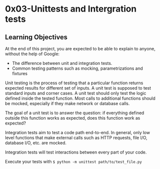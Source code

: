 # 0x03-Unittests and Intergration tests

## Learning Objectives

At the end of this project, you are expected to be able to explain to anyone, without the help of Google:
* The difference between unit and integration tests.
* Common testing patterns such as mocking, parametrizations and fixtures

Unit testing is the process of testing that a particular function returns expected results for different set of inputs. A unit test is supposed to test standard inputs and corner cases. A unit test should only test the logic defined inside the tested function. Most calls to additional functions should be mocked, especially if they make network or database calls.

The goal of a unit test is to answer the question: if everything defined outside this function works as expected, does this function work as expected?

Integration tests aim to test a code path end-to-end. In general, only low level functions that make external calls such as HTTP requests, file I/O, database I/O, etc. are mocked.

Integration tests will test interactions between every part of your code.

Execute your tests with
`$ python -m unittest path/to/test_file.py`

